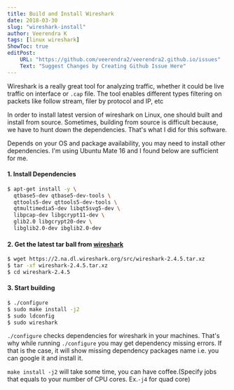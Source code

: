 ```yaml
---
title: Build and Install Wireshark
date: 2018-03-30
slug: "wireshark-install"
author: Veerendra K
tags: [linux wireshark]
ShowToc: true
editPost:
    URL: "https://github.com/veerendra2/veerendra2.github.io/issues"
    Text: "Suggest Changes by Creating Github Issue Here"
---
```


Wireshark is a really great tool for analyzing traffic, whether it could be live traffic on interface or `.cap` file. The tool enables different types filtering on packets like follow stream, filer by protocol and IP, etc

In order to install latest version of wireshark on Linux, one should built and install from source. Sometimes, building from source is difficult because, we have to hunt down the dependencies. That's what I did for this software.

Depends on your OS and package availability, you may need to install other dependencies. I'm using Ubuntu Mate 16 and I found below are sufficient for me.

#### 1. Install Dependencies

```bash
$ apt-get install -y \
  qtbase5-dev qtbase5-dev-tools \
  qttools5-dev qttools5-dev-tools \
  qtmultimedia5-dev libqt5svg5-dev \
  libpcap-dev libgcrypt11-dev \
  glib2.0 libgcrypt20-dev \
  libglib2.0-dev ibglib2.0-dev
```

#### 2. Get the latest tar ball from [wireshark](https://www.wireshark.org/#download)

```bash
$ wget https://2.na.dl.wireshark.org/src/wireshark-2.4.5.tar.xz
$ tar -xf wireshark-2.4.5.tar.xz
$ cd wireshark-2.4.5
```

#### 3. Start building

```bash
$ ./configure
$ sudo make install -j2
$ sudo ldconfig
$ sudo wireshark
```

`./configure` checks dependencies for wireshark in your machines. That's why while running `./configure` you may get dependency missing errors. If that is the case, it will show missing dependency packages name i.e. you can google it and install it.

`make install -j2` will take some time, you can have coffee.(Specify jobs that equals to your number of CPU cores. Ex.`-j4` for quad core)

